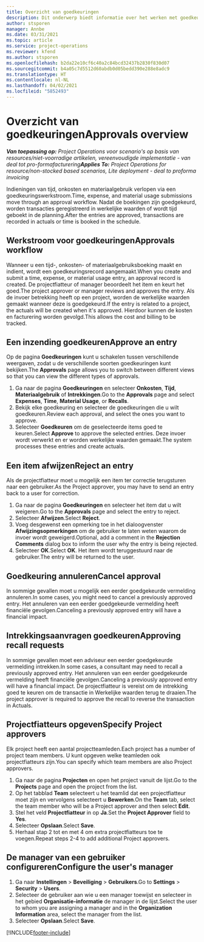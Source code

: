 ```yaml
---
title: Overzicht van goedkeuringen
description: Dit onderwerp biedt informatie over het werken met goedkeuringen in Project Operations.
author: stsporen
manager: Annbe
ms.date: 03/31/2021
ms.topic: article
ms.service: project-operations
ms.reviewer: kfend
ms.author: stsporen
ms.openlocfilehash: b2da22e10cf6c40a2c84bcd32437b2830f830d07
ms.sourcegitcommit: b4a05c7d5512d60abdb0d05bedd390e288e8adc9
ms.translationtype: HT
ms.contentlocale: nl-NL
ms.lasthandoff: 04/02/2021
ms.locfileid: "5852493"
---
```

# <a name="approvals-overview"></a><span data-ttu-id="8e461-103">Overzicht van goedkeuringen</span><span class="sxs-lookup"><span data-stu-id="8e461-103">Approvals overview</span></span>

<span data-ttu-id="8e461-104">_**Van toepassing op:** Project Operations voor scenario's op basis van resources/niet-voorradige artikelen, vereenvoudigde implementatie - van deal tot pro-formafacturering_</span><span class="sxs-lookup"><span data-stu-id="8e461-104">_**Applies To:** Project Operations for resource/non-stocked based scenarios, Lite deployment - deal to proforma invoicing_</span></span>

<span data-ttu-id="8e461-105">Indieningen van tijd, onkosten en materiaalgebruik verlopen via een goedkeuringswerkstroom.</span><span class="sxs-lookup"><span data-stu-id="8e461-105">Time, expense, and material usage submissions move through an approval workflow.</span></span> <span data-ttu-id="8e461-106">Nadat de boekingen zijn goedgekeurd, worden transacties geregistreerd in werkelijke waarden of wordt tijd geboekt in de planning.</span><span class="sxs-lookup"><span data-stu-id="8e461-106">After the entries are approved, transactions are recorded in actuals or time is booked in the schedule.</span></span>

## <a name="approvals-workflow"></a><span data-ttu-id="8e461-107">Werkstroom voor goedkeuringen</span><span class="sxs-lookup"><span data-stu-id="8e461-107">Approvals workflow</span></span>
<span data-ttu-id="8e461-108">Wanneer u een tijd-, onkosten- of materiaalgebruiksboeking maakt en indient, wordt een goedkeuringsrecord aangemaakt.</span><span class="sxs-lookup"><span data-stu-id="8e461-108">When you create and submit a time, expense, or material usage entry, an approval record is created.</span></span> <span data-ttu-id="8e461-109">De projectfiatteur of manager beoordeelt het item en keurt het goed.</span><span class="sxs-lookup"><span data-stu-id="8e461-109">The project approver or manager reviews and approves the entry.</span></span> <span data-ttu-id="8e461-110">Als de invoer betrekking heeft op een project, worden de werkelijke waarden gemaakt wanneer deze is goedgekeurd.</span><span class="sxs-lookup"><span data-stu-id="8e461-110">If the entry is related to a project, the actuals will be created when it's approved.</span></span> <span data-ttu-id="8e461-111">Hierdoor kunnen de kosten en facturering worden gevolgd.</span><span class="sxs-lookup"><span data-stu-id="8e461-111">This allows the cost and billing to be tracked.</span></span>

## <a name="approve-an-entry"></a><span data-ttu-id="8e461-112">Een inzending goedkeuren</span><span class="sxs-lookup"><span data-stu-id="8e461-112">Approve an entry</span></span>
<span data-ttu-id="8e461-113">Op de pagina **Goedkeuringen** kunt u schakelen tussen verschillende weergaven, zodat u de verschillende soorten goedkeuringen kunt bekijken.</span><span class="sxs-lookup"><span data-stu-id="8e461-113">The **Approvals** page allows you to switch between different views so that you can view the different types of approvals.</span></span>
  
1. <span data-ttu-id="8e461-114">Ga naar de pagina **Goedkeuringen** en selecteer **Onkosten**, **Tijd**, **Materiaalgebruik** of **Intrekkingen**.</span><span class="sxs-lookup"><span data-stu-id="8e461-114">Go to the **Approvals** page and select **Expenses**, **Time**, **Material Usage**, or **Recalls**.</span></span>
2. <span data-ttu-id="8e461-115">Bekijk elke goedkeuring en selecteer de goedkeuringen die u wilt goedkeuren.</span><span class="sxs-lookup"><span data-stu-id="8e461-115">Review each approval, and select the ones you want to approve.</span></span>
3. <span data-ttu-id="8e461-116">Selecteer **Goedkeuren** om de geselecteerde items goed te keuren.</span><span class="sxs-lookup"><span data-stu-id="8e461-116">Select **Approve** to approve the selected entries.</span></span>
<span data-ttu-id="8e461-117">Deze invoer wordt verwerkt en er worden werkelijke waarden gemaakt.</span><span class="sxs-lookup"><span data-stu-id="8e461-117">The system processes these entries and create actuals.</span></span>

## <a name="reject-an-entry"></a><span data-ttu-id="8e461-118">Een item afwijzen</span><span class="sxs-lookup"><span data-stu-id="8e461-118">Reject an entry</span></span>
<span data-ttu-id="8e461-119">Als de projectfiatteur moet u mogelijk een item ter correctie terugsturen naar een gebruiker.</span><span class="sxs-lookup"><span data-stu-id="8e461-119">As the Project approver, you may have to send an entry back to a user for correction.</span></span>
  
1. <span data-ttu-id="8e461-120">Ga naar de pagina **Goedkeuringen** en selecteer het item dat u wilt weigeren.</span><span class="sxs-lookup"><span data-stu-id="8e461-120">Go to the **Approvals** page and select the entry to reject.</span></span> 
2. <span data-ttu-id="8e461-121">Selecteer **Afwijzen**.</span><span class="sxs-lookup"><span data-stu-id="8e461-121">Select **Reject**.</span></span>
3. <span data-ttu-id="8e461-122">Voeg desgewenst een opmerking toe in het dialoogvenster **Afwijzingsopmerkingen** om de gebruiker te laten weten waarom de invoer wordt geweigerd.</span><span class="sxs-lookup"><span data-stu-id="8e461-122">Optional, add a comment in the **Rejection Comments** dialog box to inform the user why the entry is being rejected.</span></span>
4. <span data-ttu-id="8e461-123">Selecteer **OK**.</span><span class="sxs-lookup"><span data-stu-id="8e461-123">Select **OK**.</span></span> <span data-ttu-id="8e461-124">Het item wordt teruggestuurd naar de gebruiker.</span><span class="sxs-lookup"><span data-stu-id="8e461-124">The entry will be returned to the user.</span></span>
  
## <a name="cancel-approval"></a><span data-ttu-id="8e461-125">Goedkeuring annuleren</span><span class="sxs-lookup"><span data-stu-id="8e461-125">Cancel approval</span></span>
<span data-ttu-id="8e461-126">In sommige gevallen moet u mogelijk een eerder goedgekeurde vermelding annuleren.</span><span class="sxs-lookup"><span data-stu-id="8e461-126">In some cases, you might need to cancel a previously approved entry.</span></span> <span data-ttu-id="8e461-127">Het annuleren van een eerder goedgekeurde vermelding heeft financiële gevolgen.</span><span class="sxs-lookup"><span data-stu-id="8e461-127">Canceling a previously approved entry will have a financial impact.</span></span> 

## <a name="approving-recall-requests"></a><span data-ttu-id="8e461-128">Intrekkingsaanvragen goedkeuren</span><span class="sxs-lookup"><span data-stu-id="8e461-128">Approving recall requests</span></span>
<span data-ttu-id="8e461-129">In sommige gevallen moet een adviseur een eerder goedgekeurde vermelding intrekken.</span><span class="sxs-lookup"><span data-stu-id="8e461-129">In some cases, a consultant may need to recall a previously approved entry.</span></span> <span data-ttu-id="8e461-130">Het annuleren van een eerder goedgekeurde vermelding heeft financiële gevolgen.</span><span class="sxs-lookup"><span data-stu-id="8e461-130">Canceling a previously approved entry will have a financial impact.</span></span> <span data-ttu-id="8e461-131">De projectfiatteur is vereist om de intrekking goed te keuren om de transactie in Werkelijke waarden terug te draaien.</span><span class="sxs-lookup"><span data-stu-id="8e461-131">The project approver is required to approve the recall to reverse the transaction in Actuals.</span></span>

## <a name="specify-project-approvers"></a><span data-ttu-id="8e461-132">Projectfiatteurs opgeven</span><span class="sxs-lookup"><span data-stu-id="8e461-132">Specify Project approvers</span></span>
<span data-ttu-id="8e461-133">Elk project heeft een aantal projectteamleden.</span><span class="sxs-lookup"><span data-stu-id="8e461-133">Each project has a number of project team members.</span></span> <span data-ttu-id="8e461-134">U kunt opgeven welke teamleden ook projectfiatteurs zijn.</span><span class="sxs-lookup"><span data-stu-id="8e461-134">You can specify which team members are also Project approvers.</span></span>

1. <span data-ttu-id="8e461-135">Ga naar de pagina **Projecten** en open het project vanuit de lijst.</span><span class="sxs-lookup"><span data-stu-id="8e461-135">Go to the **Projects** page and open the project from the list.</span></span>
2. <span data-ttu-id="8e461-136">Op het tabblad **Team** selecteert u het teamlid dat een projectfiatteur moet zijn en vervolgens selecteert u **Bewerken**.</span><span class="sxs-lookup"><span data-stu-id="8e461-136">On the **Team** tab, select the team member who will be a Project approver and then select **Edit**.</span></span>
3. <span data-ttu-id="8e461-137">Stel het veld **Projectfiatteur** in op **Ja**.</span><span class="sxs-lookup"><span data-stu-id="8e461-137">Set the **Project Approver** field to **Yes**.</span></span>
4. <span data-ttu-id="8e461-138">Selecteer **Opslaan**.</span><span class="sxs-lookup"><span data-stu-id="8e461-138">Select **Save**.</span></span>
5. <span data-ttu-id="8e461-139">Herhaal stap 2 tot en met 4 om extra projectfiatteurs toe te voegen.</span><span class="sxs-lookup"><span data-stu-id="8e461-139">Repeat steps 2-4 to add additional Project approvers.</span></span>

## <a name="configure-the-users-manager"></a><span data-ttu-id="8e461-140">De manager van een gebruiker configureren</span><span class="sxs-lookup"><span data-stu-id="8e461-140">Configure the user's manager</span></span>

1. <span data-ttu-id="8e461-141">Ga naar **Instellingen** > **Beveiliging** > **Gebruikers**.</span><span class="sxs-lookup"><span data-stu-id="8e461-141">Go to **Settings** > **Security** > **Users**.</span></span>
2. <span data-ttu-id="8e461-142">Selecteer de gebruiker aan wie u een manager toewijst en selecteer in het gebied **Organisatie-informatie** de manager in de lijst.</span><span class="sxs-lookup"><span data-stu-id="8e461-142">Select the user to whom you are assigning a manager and in the **Organization Information** area, select the manager from the list.</span></span> 
3. <span data-ttu-id="8e461-143">Selecteer **Opslaan**.</span><span class="sxs-lookup"><span data-stu-id="8e461-143">Select **Save**.</span></span>




[!INCLUDE[footer-include](../includes/footer-banner.md)]
